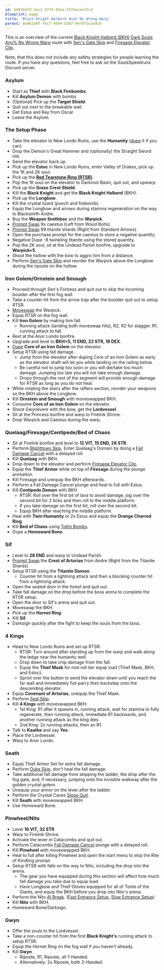 ```yaml
---
id: b681b47d-3ac1-47f4-92ee-537eecee37cd
blueprint: page
title: 'Black Knight Halberd Any% No Wrong Warp'
parent: 8a46140f-fec7-4694-b387-947df1e164cb
---
```

This is an overview of the current [Black Knight Halberd (BKH)](//darksouls.wikidot.com/black-knight-halberd)  [Dark Souls](/darksouls)  [Any% No Wrong Warp](/darksouls/any-no-wrong-warp) route with [Sen's Gate Skip](/darksouls/sens-gate-skip) and [Firesage Elevator Clip](/darksouls/firesage-elevator-clip).

Note, that this does not include any safety strategies for people learning the route. If you have any questions, feel free to ask on the SoulsSpeedruns Discord server.

### Asylum

- Start as **Thief** with **Black Firebombs**.
- Kill **Asylum Demon** with bombs.
- (Optional) Pick up the **Target Shield**.
- Quit out next to the breakable wall.
- Get Estus and Key from Oscar.
- Leave the Asylum.

### The Setup Phase

- Take the elevator to New Londo Ruins, use the **Humanity** ([dupe](/darksouls/item-dupe) it if you can).
- Drop the Demon's Great Hammer and (optionally) the Straight Sword Hilt.
- Send the elevator back up.
- Pick up the **Estoc** in New Londo Ruins, enter Valley of Drakes, pick up the 1K and 2K soul.
- Pick up the [**Red Tearstone Ring (RTSR)**](//darksouls.wikidot.com/red-tearstone-ring).
- Pop the 1K soul on the elevator to Darkroot Basin, quit out, and upwarp.
- Pick up the **Grass Crest Shield**.
- Kill the **Black Knight** and get the **Black Knight Halberd** (BKH).
- Pick up the **Longbow**.
- Kill the crystal lizard (punch and firebomb).
- Equip the Longbow and arrows during stamina regeneration on the way to Blacksmith Andre.
- Buy the **Weapon Smithbox** and the **Warpick**.
- [Prompt Swap](/darksouls/prompt-swap) 9x caestus (Left from Wood Bolts).
- [Prompt Swap](/darksouls/prompt-swap) 99 titanite shards (Right from Standard Arrows).
- Open the purchase prompt for the caestus to store a negative quantity.
- Negative Dupe -8 twinkling titanite using the stored quantity.
- Pop the 2K soul, sit at the Undead Parish bonfire, upgrade to **Warpick+5**.
- Shoot the hollow with the bow to aggro him from a distance.
- Perform [Sen's Gate Skip](/darksouls/sens-gate-skip) and reorder the Warpick above the Longbow during the riposte on the hollow.

### Iron Golem/Ornstein and Smough

- Proceed through Sen's Fortress and quit out to skip the incoming boulder after the first fog wall.
- Take a counter hit from the arrow trap after the boulder quit out to setup RTSR.
- [Moveswap](/darksouls/moveswap) the Warpick.
- Equip RTSR on the fog wall.
- Kill **Iron Golem** by making him fall.
  - Running attack (landing both moveswap hits), R2, R2 for stagger. R1, running attack to fall.
- Rest at the Anor Londo bonfire.
- Upgrade and level to **BKH+5, 11 END, 22 STR, 18 DEX**.
- [Dupe](/darksouls/item-dupe)  **Core of an Iron Golem** on the elevator.
- Setup RTSR using fall damage.
  - Jump from the elevator after duping Core of an Iron Golem as early as the elevator shaft will let you while landing on the railing below.
  - Be careful not to jump too soon or you will die/take too much damage. Jumping too late you will not take enough damage.
  - Drops through the rest of the segment will provide enough damage for RTSR as long as you do not heal.
- While rotating the stairs after the rafters section, reorder your weapons so the BKH above the Longbow.
- Kill **Ornstein and Smough** with moveswapped BKH.
- Consume **Core of an Iron Golem** on the elevator.
- Shoot Gwynevere with the bow, get the **Lordvessel**.
- Sit at the Princess bonfire and warp to Firelink Shrine.
- Drop Warpick and Caestus during the warp.

### Quelaag/Firesage/Centipede/Bed of Chaos

- Sit at Firelink bonfire and level to **12 VIT, 15 END, 28 STR.**
- Perform [Blighttown Skip](/darksouls/blighttown-skip). Enter Quelaag's Domain by doing a [Fall Damage Cancel](/darksouls/fall-damage-cancel) with a delayed roll.
- Kill **Quelaag** with BKH.
- Drop down to the elevator and perform [Firesage Elevator Clip](/darksouls/firesage-elevator-clip).
- Equip the **Thief Armor** while on top of **Firesage** during the plunge animation.
- Kill Firesage and unequip the BKH afterwards.
- Perform a Fall Damage Cancel plunge and heal to full with Estus.
- Kill **Centipede Demon** with BKH
  - RTSR: Roll over the first bit of lava to avoid damage, jog over the second bit for 2 ticks and then roll to the middle platform.
  - If you take damage on the first bit, roll over the second bit.
  - Equip BKH after reaching the middle platform.
- Heal with **Twin Humanity** or 2x Estus and equip the **Orange Charred Ring**.
- Kill **Bed of Chaos** using [Tokhi Bombs](/darksouls/tokhi-bombs).
- Dupe a **Homeward Bone**.

### Sif

- Level to **28 END** and warp to Undead Parish.
- [Prompt Swap](/darksouls/prompt-swap) the **Crest of Artorias** from Andre (Right from the Titanite Shards)
- Setup RTSR using the **Titanite Demon**.
  - Counter hit from a lightning attack and then a blocking counter hit from a lightning attack.
- Open the sealed door in the forest and quit out.
- Take fall damage on the drop before the boss arena to complete the RTSR setup.
- Open the door to Sif's arena and quit out.
- Moveswap the BKH.
- Pick up the **Hornet Ring**.
- Kill **Sif**.
- Darksign quickly after the fight to keep the souls from the boss.

### 4 Kings

- Head to New Londo Ruins and set up RTSR.
  - RTSR: Turn around after standing up from the warp and walk along the ledge near the humanity well.
  - Drop down to take chip damage from the fall.
  - Equip the **Thief Mask** for mid-roll tier equip load (Thief Mask, BKH, and Estoc).
  - Sprint over the button to send the elevator down until you reach the far wall and immediately fist-parry then backstep onto the descending elevator.
- Equip **Covenant of Artorias**, unequip the Thief Mask.
- Perform [Seal Skip](/darksouls/seal-skip).
- Kill **4 Kings** with moveswapped BKH.
  - 1st King: R1 after it spawns in, running attack, wait for stamina to fully regenerate, then running attack, immediate R1 backwards, and another running attack as the king dies.
  - 2nd King: 2x running attacks, then an R1.
- Talk to **Kaathe** and say **Yes**.
- Place the Lordvessel.
- Warp to Anor Londo.

### Seath

- Equip Thief Armor Set for extra fall damage.
- Perform [Duke Skip](/darksouls/duke-skip), don't heal the fall damage.
- Take additional fall damage from skipping the ladder, the drop after the fog gate, and, if necessary, jumping onto the invisible walkway after the golden crystal golem.
- Unequip your armor on the lever after the ladder.
- Perform the Crystal Caves [Slope Quit](/darksouls/slope-quit).
- Kill **Seath** with moveswapped BKH.
- Use Homeward Bone.

### Pinwheel/Nito

- Level **16 VIT, 32 STR**
- Warp to Firelink Shrine.
- Activate the lever in Catacombs and quit out.
- Perform Catacombs [Fall Damage Cancel](/darksouls/fall-damage-cancel) plunge with a delayed roll.
- Kill **Pinwheel** with moveswapped BKH.
- Heal to full after killing Pinwheel and open the start menu to skip the Rite of Kindling prompt.
- Setup RTSR with falls on the way to Nito, including the drop into the arena.
  - The gear you have equipped during this section will affect how much fall damage you take due to equip load.
  - Have Longbow and Thief Gloves equipped for all of Tomb of the Giants, and equip the BKH before you drop into Nito's arena.
- Perform the Nito [AI Break](/darksouls/ai-break). ([Fast Entrance Setup](https://www.youtube.com/watch?v=CpLgif4tKyo), [Slow Entrance Setup](https://www.youtube.com/watch?v=Wh2VAYRQiAQ))
- Kill **Nito** with BKH.
- Homeward Bone/Darksign.

### Gwyn

- Offer the souls to the Lordvessel.
- Take a non-counter hit from the first **Black Knight's** running attack to setup RTSR.
- Equip the Hornet Ring on the fog wall if you haven't already.
- Kill **Gwyn**.
  - Riposte, R1, Riposte, all 1-Handed.
  - Alternatively: 2x Riposte, both 2-Handed.
